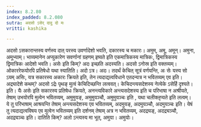 ```yaml
---
index: 8.2.80
index_padded: 8.2.080
sutra: अदसो ऽसेर् दादु दो मः
vritti: kashika

---
```

अदसो ऽसकारान्तस्य वर्णस्य दात् परस्य उवर्णादेशो भवति, दकारस्य च मकारः। अमुम्, अमू, अमून्। अमुना, अमूभ्याम्। भाव्यमानेन अप्युकारेण सवर्णानां ग्रहणम् इष्यते इति एकमात्रिकस्य मात्रिकः, द्विमात्रिकस्य द्विमात्रिकः आदेशो भवति। असेः इति किम्? अदः इच्छति अदस्यति। अदसो ऽनोस्र इति वक्तव्यम्। ओकाररेफयोरपि प्रतिषेधो यथा स्यातिति। अदो ऽत्र। अदः। तदर्थं केचित् सूत्रं वर्णयन्ति, अः सेः यस्य सो ऽयम् असिः, यत्र सकारस्य अकारः क्रियते इति, तेन त्यदाद्यत्वविधाने एतदन्यत्र न भवितव्यम् एव इति। अद्र्यादेशे कथम्? अदसो ऽद्रेः पृथङ् मुत्वं केचिदिच्छन्ति लत्ववत्। केचिदन्त्यसदेशस्य नेत्येके ऽसेर्हि दृश्यते। इति। यैः असेः इति सकारस्य प्रतिषेधः क्रियते, अनन्त्यविकारे अन्त्यसदेशस्य इति च परिभाषा न अश्रीयते, तेषाम् उभयोरपि मुत्वेन भवितव्यम्, अमुमुयङ्, अमुमुयञ्चौ, अमुमुयञ्चः इति , यथा चलीक्लृप्यते इति लत्वम्। ये तु परिभाषाम् आश्रयन्ति तेषाम् अन्त्यसदेशस्य एव भवितव्यम्, अदमुयङ्, अदमुयञ्चौ, अदमुयञ्चः इति। येषं तु त्यदाद्यत्वविषय एव मुत्वेन भवितव्यम् इति दर्शनम् तेषाम् अत्र न भवितव्यम्, अदद्र्यङ्, अदद्र्यञ्चौ, अदद्र्यञ्चः इति। दातिति किम्? अलो ऽन्त्यस्य मा भूत्, अमुया। अमुयोः।